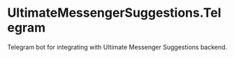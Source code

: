 # UltimateMessengerSuggestions.Telegram

Telegram bot for integrating with Ultimate Messenger Suggestions backend.

